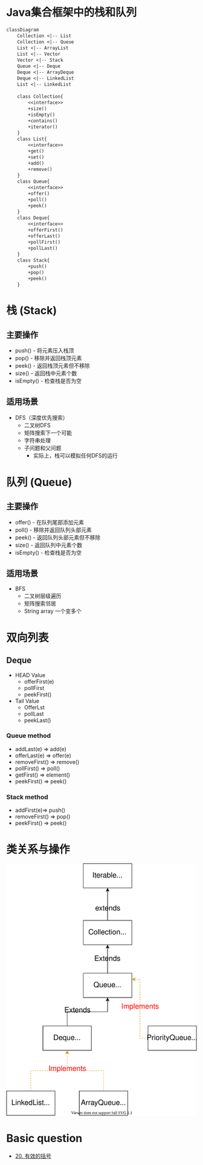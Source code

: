 # Java集合框架中的栈和队列

```mermaid
classDiagram
    Collection <|-- List
    Collection <|-- Queue
    List <|-- ArrayList
    List <|-- Vector
    Vector <|-- Stack
    Queue <|-- Deque
    Deque <|-- ArrayDeque
    Deque <|-- LinkedList
    List <|-- LinkedList

    class Collection{
        <<interface>>
        +size()
        +isEmpty()
        +contains()
        +iterator()
    }
    class List{
        <<interface>>
        +get()
        +set()
        +add()
        +remove()
    }
    class Queue{
        <<interface>>
        +offer()
        +poll()
        +peek()
    }
    class Deque{
        <<interface>>
        +offerFirst()
        +offerLast()
        +pollFirst()
        +pollLast()
    }
    class Stack{
        +push()
        +pop()
        +peek()
    }
```

# 栈 (Stack)
## 主要操作
* push() - 将元素压入栈顶
* pop() - 移除并返回栈顶元素
* peek() - 返回栈顶元素但不移除
* size() - 返回栈中元素个数
* isEmpty() - 检查栈是否为空

## 适用场景
* DFS（深度优先搜索）
    * 二叉树DFS
    * 矩阵搜索下一个可能
    * 字符串处理
    * 子问题和父问题
        * 实际上，栈可以模拟任何DFS的运行

# 队列 (Queue)
## 主要操作
* offer() - 在队列尾部添加元素
* poll() - 移除并返回队列头部元素
* peek() - 返回队列头部元素但不移除
* size() - 返回队列中元素个数
* isEmpty() - 检查栈是否为空

## 适用场景
* BFS
    * 二叉树层级遍历
    * 矩阵搜索邻居
    * String array 一个变多个

# 双向列表
## Deque
* HEAD Value
    * offerFirst(e)
    * pollFirst
    * peekFirst()
* Tail Value
    * OfferLst
    * pollLast
    * peekLast()
### Queue method
* addLast(e) => add(e)
* offerLast(e) => offer(e)
* removeFirst() => remove()
* pollFirst() => poll()
* getFirst() => element()
* peekFirst() => peek()

### Stack method
* addFirst(e)=> push()
* removeFirst() => pop()
* peekFirst() => peek()

# 类关系与操作

![Deque继承关系](./graphs/dequeHiarchy.drawio.svg)

# Basic question
* [20. 有效的括号](./20.valid-parentheses/)
